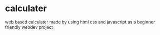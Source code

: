 # calculater
web based calculater made by using html css and javascript  as a beginner friendly  webdev project
